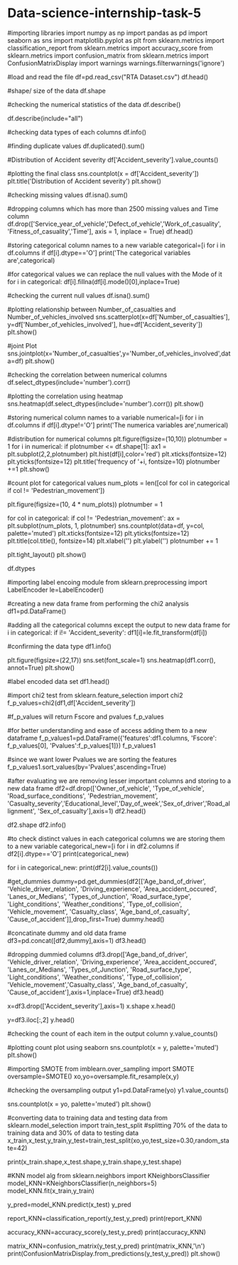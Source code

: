 # Data-science-internship-task-5

#importing libraries
import numpy as np
import pandas as pd
import seaborn as sns
import matplotlib.pyplot as plt
from sklearn.metrics import classification_report
from sklearn.metrics import accuracy_score
from sklearn.metrics import confusion_matrix
from sklearn.metrics import ConfusionMatrixDisplay
import warnings 
warnings.filterwarnings('ignore')

#load and read the file
df=pd.read_csv("RTA Dataset.csv")
df.head()

#shape/ size of the data
df.shape

#checking the numerical statistics of the data
df.describe()

df.describe(include="all")

#checking data types of each columns
df.info()

#finding duplicate values
df.duplicated().sum()

#Distribution of Accident severity
df['Accident_severity'].value_counts()

#plotting the final class
sns.countplot(x = df['Accident_severity'])
plt.title('Distribution of Accident severity')
plt.show()

#checking missing values
df.isna().sum()

#dropping columns which has more than 2500 missing values and Time column
df.drop(['Service_year_of_vehicle','Defect_of_vehicle','Work_of_casuality', 'Fitness_of_casuality','Time'],
        axis = 1, inplace = True)
df.head()

#storing categorical column names to a new variable
categorical=[i for i in df.columns if df[i].dtype=='O']
print('The categorical variables are',categorical)

#for categorical values we can replace the null values with the Mode of it
for i in categorical:
    df[i].fillna(df[i].mode()[0],inplace=True)

#checking the current null values
df.isna().sum()

#plotting relationship between Number_of_casualties and Number_of_vehicles_involved
sns.scatterplot(x=df['Number_of_casualties'], y=df['Number_of_vehicles_involved'], hue=df['Accident_severity'])
plt.show()

#joint Plot
sns.jointplot(x='Number_of_casualties',y='Number_of_vehicles_involved',data=df)
plt.show()

#checking the correlation between numerical columns
df.select_dtypes(include='number').corr()

#plotting the correlation using heatmap
sns.heatmap(df.select_dtypes(include='number').corr())
plt.show()

#storing numerical column names to a variable
numerical=[i for i in df.columns if df[i].dtype!='O']
print('The numerica variables are',numerical)

#distribution for numerical columns
plt.figure(figsize=(10,10))
plotnumber = 1
for i in numerical:
    if plotnumber <= df.shape[1]:
        ax1 = plt.subplot(2,2,plotnumber)
        plt.hist(df[i],color='red')
        plt.xticks(fontsize=12)
        plt.yticks(fontsize=12)
        plt.title('frequency of '+i, fontsize=10)
    plotnumber +=1
plt.show()

#count plot for categorical values
num_plots = len([col for col in categorical if col != 'Pedestrian_movement'])

plt.figure(figsize=(10, 4 * num_plots))
plotnumber = 1

for col in categorical:
    if col != 'Pedestrian_movement':
        ax = plt.subplot(num_plots, 1, plotnumber)
        sns.countplot(data=df, y=col, palette='muted')
        plt.xticks(fontsize=12)
        plt.yticks(fontsize=12)
        plt.title(col.title(), fontsize=14)
        plt.xlabel('')
        plt.ylabel('')
        plotnumber += 1

plt.tight_layout()
plt.show()

df.dtypes

#importing label encoing module
from sklearn.preprocessing import LabelEncoder
le=LabelEncoder()

#creating a new data frame from performing the chi2 analysis
df1=pd.DataFrame()

#adding all the categorical columns except the output to new data frame
for i in categorical:
    if i!= 'Accident_severity':
        df1[i]=le.fit_transform(df[i])

#confirming the data type
df1.info()

plt.figure(figsize=(22,17))
sns.set(font_scale=1)
sns.heatmap(df1.corr(), annot=True)
plt.show()

#label encoded data set
df1.head()

#import chi2 test
from sklearn.feature_selection import chi2
f_p_values=chi2(df1,df['Accident_severity'])

#f_p_values will return Fscore and pvalues
f_p_values

#for better understanding and ease of access adding them to a new dataframe
f_p_values1=pd.DataFrame({'features':df1.columns, 'Fscore': f_p_values[0], 'Pvalues':f_p_values[1]})
f_p_values1

#since we want lower Pvalues we are sorting the features
f_p_values1.sort_values(by='Pvalues',ascending=True)

#after evaluating we are removing lesser important columns and storing to a new data frame
df2=df.drop(['Owner_of_vehicle', 'Type_of_vehicle', 'Road_surface_conditions', 'Pedestrian_movement',
         'Casualty_severity','Educational_level','Day_of_week','Sex_of_driver','Road_allignment',
         'Sex_of_casualty'],axis=1)
df2.head()

df2.shape
df2.info()

#to check distinct values in each categorical columns we are storing them to a new variable
categorical_new=[i for i in df2.columns if df2[i].dtype=='O']
print(categorical_new)

for i in categorical_new:
    print(df2[i].value_counts())

#get_dummies
dummy=pd.get_dummies(df2[['Age_band_of_driver', 'Vehicle_driver_relation', 'Driving_experience',
                          'Area_accident_occured', 'Lanes_or_Medians', 'Types_of_Junction', 'Road_surface_type', 
                          'Light_conditions', 'Weather_conditions', 'Type_of_collision', 'Vehicle_movement', 
                          'Casualty_class', 'Age_band_of_casualty', 'Cause_of_accident']],drop_first=True)
dummy.head()

#concatinate dummy and old data frame
df3=pd.concat([df2,dummy],axis=1)
df3.head()

#dropping dummied columns
df3.drop(['Age_band_of_driver', 'Vehicle_driver_relation', 'Driving_experience', 'Area_accident_occured', 'Lanes_or_Medians',
          'Types_of_Junction', 'Road_surface_type', 'Light_conditions', 'Weather_conditions', 'Type_of_collision',
          'Vehicle_movement','Casualty_class', 'Age_band_of_casualty', 'Cause_of_accident'],axis=1,inplace=True)
df3.head()

x=df3.drop(['Accident_severity'],axis=1)
x.shape
x.head()

y=df3.iloc[:,2]
y.head()

#checking the count of each item in the output column
y.value_counts()

#plotting count plot using seaborn
sns.countplot(x = y, palette='muted')
plt.show()

#importing SMOTE 
from imblearn.over_sampling import SMOTE
oversample=SMOTE()
xo,yo=oversample.fit_resample(x,y)

#checking the oversampling output
y1=pd.DataFrame(yo)
y1.value_counts()

sns.countplot(x = yo, palette='muted')
plt.show()

#converting data to training data and testing data
from sklearn.model_selection import train_test_split
#splitting 70% of the data to training data and 30% of data to testing data
x_train,x_test,y_train,y_test=train_test_split(xo,yo,test_size=0.30,random_state=42)

print(x_train.shape,x_test.shape,y_train.shape,y_test.shape)

#KNN model alg
from sklearn.neighbors import KNeighborsClassifier
model_KNN=KNeighborsClassifier(n_neighbors=5)
model_KNN.fit(x_train,y_train)

y_pred=model_KNN.predict(x_test)
y_pred

report_KNN=classification_report(y_test,y_pred)
print(report_KNN)

accuracy_KNN=accuracy_score(y_test,y_pred)
print(accuracy_KNN)

matrix_KNN=confusion_matrix(y_test,y_pred)
print(matrix_KNN,'\n')
print(ConfusionMatrixDisplay.from_predictions(y_test,y_pred))
plt.show()
